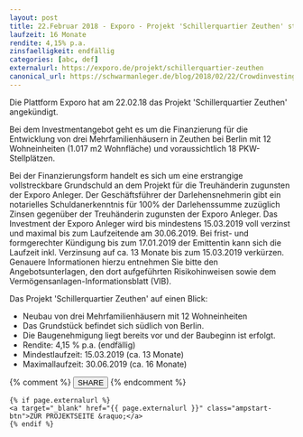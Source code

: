 ```yaml
---
layout: post
title: 22.Februar 2018 - Exporo - Projekt 'Schillerquartier Zeuthen' startet in Kürze
laufzeit: 16 Monate
rendite: 4,15% p.a.
zinsfaelligkeit: endfällig
categories: [abc, def]
externalurl: https://exporo.de/projekt/schillerquartier-zeuthen
canonical_url: https://schwarmanleger.de/blog/2018/02/22/Crowdinvesting-Exporo-schillerquartier-zeuthen.html
---
```


<p>Die Plattform Exporo hat am 22.02.18 das Projekt 'Schillerquartier Zeuthen' angekündigt.</p>

<p>Bei dem Investmentangebot geht es um die Finanzierung für die Entwicklung von drei Mehrfamilienhäusern in Zeuthen bei Berlin mit 12 Wohneinheiten (1.017 m2 Wohnfläche) und voraussichtlich 18 PKW-Stellplätzen.

Bei der Finanzierungsform handelt es sich um eine erstrangige vollstreckbare Grundschuld an dem Projekt für die Treuhänderin zugunsten der Exporo Anleger.
Der Geschäftsführer der Darlehensnehmerin gibt ein notarielles Schuldanerkenntnis für 100% der Darlehenssumme zuzüglich Zinsen gegenüber der Treuhänderin zugunsten der Exporo Anleger.
Das Investment der Exporo Anleger wird bis mindestens 15.03.2019 voll verzinst und maximal bis zum Laufzeitende am 30.06.2019. Bei frist- und formgerechter Kündigung bis zum 17.01.2019 der Emittentin kann sich die Laufzeit inkl. Verzinsung auf ca. 13 Monate bis zum 15.03.2019 verkürzen. 
Genauere Informationen hierzu entnehmen Sie bitte den Angebotsunterlagen, den dort aufgeführten Risikohinweisen sowie dem Vermögensanlagen-Informationsblatt (VIB).
</p>

<p>Das Projekt 'Schillerquartier Zeuthen' auf einen Blick:</p>
<ul>
    <li>Neubau von drei Mehrfamilienhäusern mit 12 Wohneinheiten</li>
    <li>Das Grundstück befindet sich südlich von Berlin.</li>
    <li>Die Baugenehmigung liegt bereits vor und der Baubeginn ist erfolgt.</li>
    <li>Rendite: 4,15 % p.a. (endfällig)</li>
	<li>Mindestlaufzeit: 15.03.2019 (ca. 13 Monate)</li>
	<li>Maximallaufzeit: 30.06.2019 (ca. 16 Monate)</li>
</ul>

<div class="blogbottom">
    {% comment %}
    <button>SHARE</button>
    {% endcomment %}

    {% if page.externalurl %}
    <a target="_blank" href="{{ page.externalurl }}" class="ampstart-btn">ZUR PROJEKTSEITE &raquo;</a>
    {% endif %}
    
</div>
